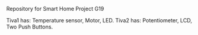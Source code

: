 Repository for Smart Home Project G19

Tiva1 has: Temperature sensor, Motor, LED.
Tiva2 has: Potentiometer, LCD, Two Push Buttons.
